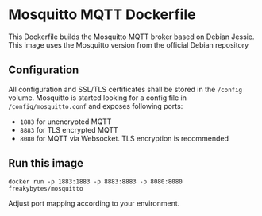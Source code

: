 Mosquitto MQTT Dockerfile
=========================

This Dockerfile builds the Mosquitto MQTT broker based on Debian Jessie. This image uses the Mosquitto version from the official Debian repository

Configuration
-------------

All configuration and SSL/TLS certificates shall be stored in the `/config` volume.
Mosquitto is started looking for a config file in `/config/mosquitto.conf` and exposes following ports:

  * `1883` for unencrypted MQTT
  * `8883` for TLS encrypted MQTT
  * `8080` for MQTT via Websocket. TLS encryption is recommended

Run this image
--------------

`docker run -p 1883:1883 -p 8883:8883 -p 8080:8080 freakybytes/mosquitto`

Adjust port mapping according to your environment.
